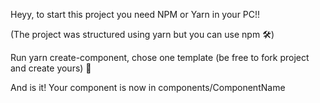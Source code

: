 Heyy, to start this project you need NPM or Yarn in your PC!!

(The project was structured using yarn but you can use npm 🛠)

Run yarn create-component, chose one template (be free to fork project and create yours) 🚀

And is it! Your component is now in components/ComponentName